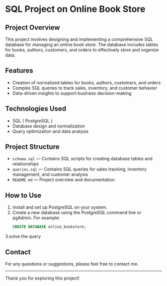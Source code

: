 
# SQL Project on Online Book Store

## Project Overview
This project involves designing and implementing a comprehensive SQL database for managing an online book store. The database includes tables for books, authors, customers, and orders to effectively store and organize data.

## Features
- Creation of normalized tables for books, authors, customers, and orders
- Complex SQL queries to track sales, inventory, and customer behavior
- Data-driven insights to support business decision-making

## Technologies Used
- SQL ( PostgreSQL )
- Database design and normalization
- Query optimization and data analysis

## Project Structure
- `schema.sql` — Contains SQL scripts for creating database tables and relationships
- `queries.sql` — Contains SQL queries for sales tracking, inventory management, and customer analysis
- `README.md` — Project overview and documentation

## How to Use
1. Install and set up PostgreSQL on your system.  
2. Create a new database using the PostgreSQL command line or pgAdmin. For example:  
   ```sql
   CREATE DATABASE online_bookstore;
3.solve the query

## Contact
For any questions or suggestions, please feel free to contact me.

---

Thank you for exploring this project!

